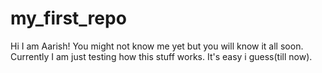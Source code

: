 # my_first_repo
Hi I am Aarish! You might not know me yet but you will know it all soon.
Currently I am just testing how this stuff works.
It's easy i guess(till now).
